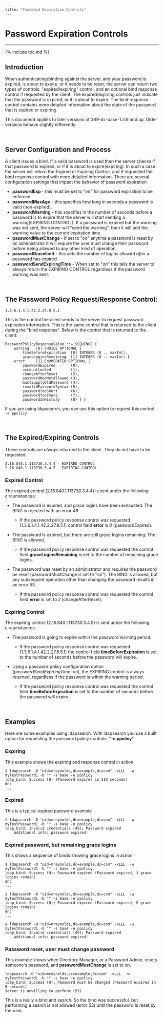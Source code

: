 ```yaml
---
title: "Password Expiration Controls"
---
```


# Password Expiration Controls
--------------------------

{% include toc.md %}

## Introduction

When authenticating/binding against the server, and your password is expired, is about to expire, or it needs to be reset, the server can return two types of controls: "expired/expiring" control, and an optional bind response control if requested by the client.  The expired/expiring controls just indicate that the password is expired, or it is about to expire.  The bind response control contains more detailed information about the state of the password that is expired or expiring.

This document applies to later versions of 389-ds-base-1.3.6 and up. Older versions behave slightly differently.

<br>

## Server Configuration and Process

A client issues a bind.  If a valid password is used then the server checks if that password is expired, or if it is about to expire(expiring).  In such a case the server will return the Expired or Expiring Control, and if requested the bind response control with more detailed information.  There are several configuration settings that impact the behavior of password expiration:

- **passwordExp** - this must be set to "*on*" for password expiration to be enforced.
- **passwordMaxAge** - this specifies how long in seconds a password is valid (non-expired).
- **passwordWarning** - this specifies in the number of seconds before a password is to expire that the server will start sending a warning(EXPIRING CONTROL).  If a password is expired but the warning was not sent, the server will "send the warning", then it will add the warning value to the current expiration time.
- **passwordMustChange** - if set to "on" anytime a password is reset by an administrator it will require the user must change their password before being allowed to any other kind of operation.
- **passwordGracelimit** - this sets the number of logins allowed *after* a password has expired.
- **passwordSendExpiringTime** - When set to "*on*" this tells the server to always return the EXPIRING CONTROL regardless if the  password warning was sent.


<br>

## The Password Policy Request/Response Control:

    1.3.6.1.4.1.42.2.27.8.5.1

This is the control the client sends to the server to request password expiration information.  This is the same control that is returned to the client during the "bind response".  Below is the control that is returned to the client:

    PasswordPolicyResponseValue ::= SEQUENCE {
        warning   [0] CHOICE OPTIONAL {
            timeBeforeExpiration  [0] INTEGER (0 .. maxInt),
            graceLoginsRemaining  [1] INTEGER (0 .. maxInt) }
        error     [1] ENUMERATED OPTIONAL {
            passwordExpired       (0),
            accountLocked         (1),
            changeAfterReset      (2),
            passwordModNotAllowed (3),
            mustSupplyOldPassword (4),
            invalidPasswordSyntax (5),
            passwordTooShort      (6),
            passwordTooYoung      (7),
            passwordInHistory     (8) } }

If you are using ldapsearch, you can use this option to request this control:  ```-e ppolicy```

<br>

## The Expired/Expiring Controls

These controls are *always* returned to the client.  They do not have to be requested.

    2.16.840.1.113730.3.4.4 - EXPIRED CONTROL
    2.16.840.1.113730.3.4.5 - EXPIRING CONTROL


### Expired Control

The expired control (2.16.840.1.113730.3.4.4) is sent under the following circumstances:

- The password is expired, and grace logins have been exhausted.  The BIND is rejected with an error 49.
    - If the password policy response control was requested (1.3.6.1.4.1.42.2.27.8.5.1) control field **error** is *0* (passwordExpired). 


- The password is expired, but there are still grace logins remaining.  The BIND is allowed.
    - If the password policy response control was requested the control field **graceLoginsRemaining** is set to the number of remaining grace logins.


- The password was reset by an administrator and requires the password be reset (passwordMustChange is set to "on").  The BIND is allowed, but any subsequent operation other than changing the password results in an error 53.
    - If the password policy response control was requested the control field **error** is set to *2* (changeAfterReset).

### Expiring Control

The expiring control (2.16.840.1.113730.3.4.5) is sent under the following circumstances:

- The password is going to expire within the password warning period.
    - If the password policy response control was requested (1.3.6.1.4.1.42.2.27.8.5.1) the control field **timeBeforeExpiration** is set to the number of seconds before the password will expire.


- Using a password policy configuration option (*passwordSendExpiringTime: on*), the EXPIRING control is always returned, regardless if the password is within the warning period.
    - If the password policy response control was requested the control field **timeBeforeExpiration** is set to the number of seconds before the password will expire.

<br>

## Examples

Here are some examples using ldapsearch.  With ldapsearch you use a built option for requesting the password policy controls:  "**-e ppolicy**"

### Expiring

This example shows the expiring and response control in action

    $ ldapsearch -D "uid=mreynolds,dc=example,dc=com" -xLLL  -w myTestPassword1 -b "" -s base -e ppolicy
    ldap_bind: Success (0) (Password expires in 110 seconds)
    dn:
    ...


### Expired

This is a typical expired password example

    $ ldapsearch -D "uid=mreynolds,dc=example,dc=com" -xLLL  -w myTestPassword1 -b "" -s base -e ppolicy
    ldap_bind: Invalid credentials (49); Password expired
	    additional info: password expired!

### Expired password, but remaining grace logins

This shows a sequence of binds showing grace logins in action

    $ ldapsearch -D "uid=mreynolds,dc=example,dc=com" -xLLL  -w myTestPassword1 -b "" -s base -e ppolicy
    ldap_bind: Success (0); Password expired (Password expired, 1 grace logins remain)
    dn:
    ...

    $ ldapsearch -D "uid=mreynolds,dc=example,dc=com" -xLLL  -w myTestPassword1 -b "" -s base -e ppolicy
    ldap_bind: Success (0); Password expired (Password expired, 0 grace logins remain)
    dn:
    ...

    $ ldapsearch -D "uid=mreynolds,dc=example,dc=com" -xLLL  -w myTestPassword1 -b "" -s base -e ppolicy
    ldap_bind: Invalid credentials (49); Password expired
	    additional info: password expired!

### Password reset, user must change password

This example shows when Directory Manager, or a Password Admin, resets someone's password, and **passwordMustChange** is set to *on*.

    ldapsearch -D "uid=mreynolds,dc=example,dc=com" -xLLL  -w myTestPassword1 -b "" -s base -e ppolicy
    ldap_bind: Success (0); Password must be changed (Password expires in 0 seconds)
    Server is unwilling to perform (53)

This is a really a bind and search.  So the bind was successful, but performing a search is not allowed (error 53) until the password is reset by the user.

<br>


